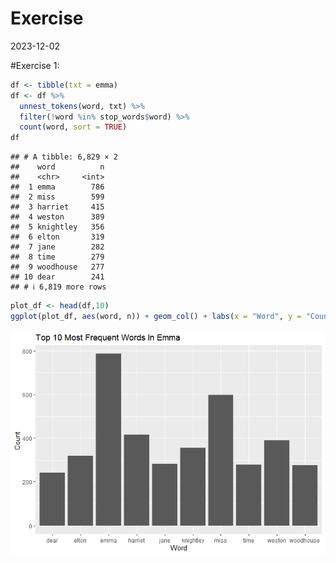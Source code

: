Exercise
================
2023-12-02

\#Exercise 1:

``` r
df <- tibble(txt = emma)
df <- df %>% 
  unnest_tokens(word, txt) %>%
  filter(!word %in% stop_words$word) %>%
  count(word, sort = TRUE)
df
```

    ## # A tibble: 6,829 × 2
    ##    word          n
    ##    <chr>     <int>
    ##  1 emma        786
    ##  2 miss        599
    ##  3 harriet     415
    ##  4 weston      389
    ##  5 knightley   356
    ##  6 elton       319
    ##  7 jane        282
    ##  8 time        279
    ##  9 woodhouse   277
    ## 10 dear        241
    ## # ℹ 6,819 more rows

``` r
plot_df <- head(df,10)
ggplot(plot_df, aes(word, n)) + geom_col() + labs(x = "Word", y = "Count ", title = "Top 10 Most Frequent Words In Emma")
```

![](Exercise1_files/figure-gfm/unnamed-chunk-1-1.png)<!-- -->
